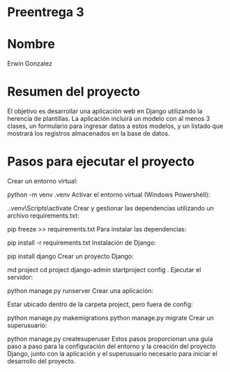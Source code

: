 # Preentrega 3
# Nombre
Erwin Gonzalez
# Resumen del proyecto
El objetivo es desarrollar una aplicación web en Django utilizando la herencia de plantillas. La aplicación incluirá un modelo con al menos 3 clases, un formulario para ingresar datos a estos modelos, y un listado que mostrará los registros almacenados en la base de datos.

# Pasos para ejecutar el proyecto
Crear un entorno virtual:

python -m venv .venv
Activar el entorno virtual (Windows Powershell):

.\.venv\Scripts\activate
Crear y gestionar las dependencias utilizando un archivo requirements.txt:

pip freeze >> requirements.txt
Para instalar las dependencias:

pip install -r requirements.txt
Instalación de Django:

pip install django
Crear un proyecto Django:

md project
cd project
django-admin startproject config .
Ejecutar el servidor:

python manage.py runserver
Crear una aplicación:

Estar ubicado dentro de la carpeta project, pero fuera de config:

python manage.py makemigrations
python manage.py migrate
Crear un superusuario:

python manage.py createsuperuser
Estos pasos proporcionan una guía paso a paso para la configuración del entorno y la creación del proyecto Django, junto con la aplicación y el superusuario necesario para iniciar el desarrollo del proyecto.

